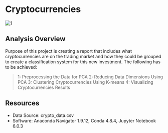 # Cryptocurrencies

![1](https://user-images.githubusercontent.com/73450637/109252304-319e9c00-77bb-11eb-96d8-6811d49c37c6.jpg)

## Analysis Overview

Purpose of this project is creating a report that includes what cryptocurrencies are on the trading market and how they could be grouped to create a classification system for this new investment. The following has to be achieved:

> 1: Preprocessing the Data for PCA
> 2: Reducing Data Dimensions Using PCA
> 3: Clustering Cryptocurrencies Using K-means
> 4: Visualizing Cryptocurrencies Results

## Resources

* Data Source: crypto_data.csv
* Software: Anaconda Navigator 1.9.12, Conda 4.8.4, Jupyter Notebook 6.0.3


